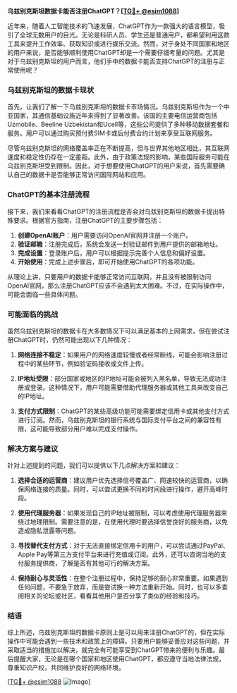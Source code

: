 **乌兹别克斯坦数据卡能否注册ChatGPT？[[TG💪+ @esim1088](https://t.me/s/esim1088)]**

近年来，随着人工智能技术的飞速发展，ChatGPT作为一款强大的语言模型，吸引了全球无数用户的目光。无论是科研人员、学生还是普通用户，都希望利用这款工具来提升工作效率、获取知识或进行娱乐交流。然而，对于身处不同国家和地区的用户来说，是否能够顺利使用ChatGPT却是一个需要仔细考量的问题。尤其是对于乌兹别克斯坦的用户而言，他们手中的数据卡能否支持ChatGPT的注册与正常使用呢？

### 乌兹别克斯坦的数据卡现状

首先，让我们了解一下乌兹别克斯坦的数据卡市场情况。乌兹别克斯坦作为一个中亚国家，其通信基础设施近年来得到了显著改善。该国的主要电信运营商包括Uzmobile、Beeline Uzbekistan和Ucell等，这些公司提供了多种移动数据套餐和服务。用户可以通过购买预付费SIM卡或后付费合约计划来享受互联网服务。

尽管乌兹别克斯坦的网络覆盖率正在不断提高，但与世界其他地区相比，其互联网速度和稳定性仍存在一定差距。此外，由于政策法规的影响，某些国际服务可能在乌兹别克斯坦受到限制。因此，对于想要使用ChatGPT的用户来说，首先需要确认自己的数据卡是否能够正常访问国际网站和应用。

### ChatGPT的基本注册流程

接下来，我们来看看ChatGPT的注册流程是否会对乌兹别克斯坦的数据卡提出特殊要求。根据官方指南，注册ChatGPT的主要步骤包括：

1. **创建OpenAI账户**：用户需要访问OpenAI官网并注册一个账户。
2. **验证邮箱**：注册完成后，系统会发送一封验证邮件到用户提供的邮箱地址。
3. **完成设置**：登录账户后，用户可以根据提示完善个人信息和偏好设置。
4. **开始使用**：完成上述步骤后，即可开始使用ChatGPT的各项功能。

从理论上讲，只要用户的数据卡能够正常访问互联网，并且没有被限制访问OpenAI官网，那么注册ChatGPT应该不会遇到太大困难。不过，在实际操作中，可能会面临一些具体问题。

### 可能面临的挑战

虽然乌兹别克斯坦的数据卡在大多数情况下可以满足基本的上网需求，但在尝试注册ChatGPT时，仍然可能出现以下几种情况：

1. **网络连接不稳定**：如果用户的网络速度较慢或者经常断线，可能会影响注册过程中的某些环节，例如验证码接收或文件上传。
   
2. **IP地址受限**：部分国家或地区的IP地址可能会被列入黑名单，导致无法成功注册或登录。这种情况下，用户可能需要借助代理服务器或其他工具来改变自己的IP地址。

3. **支付方式限制**：ChatGPT的某些高级功能可能需要绑定信用卡或其他支付方式进行订阅。然而，乌兹别克斯坦的银行系统与国际支付平台之间的兼容性有限，这可能导致部分用户难以完成支付操作。

### 解决方案与建议

针对上述提到的问题，我们可以提供以下几点解决方案和建议：

1. **选择合适的运营商**：建议用户优先选择信号覆盖广、网速较快的运营商，以确保网络连接的质量。同时，可以尝试更换不同的时间段进行操作，避开高峰时段。

2. **使用代理服务器**：如果发现自己的IP地址被限制，可以考虑使用代理服务器来绕过地理限制。需要注意的是，在使用代理时要选择信誉良好的服务商，以免造成隐私泄露等问题。

3. **寻找替代支付方式**：对于无法直接绑定信用卡的用户，可以尝试通过PayPal、Apple Pay等第三方支付平台来进行充值或订阅。此外，还可以咨询当地的支付服务提供商，了解是否有其他可行的解决方案。

4. **保持耐心与灵活性**：在整个注册过程中，保持足够的耐心非常重要。如果遇到任何问题，不要急于放弃，而是尝试换一种方法重新开始。同时，也可以多查阅相关的论坛或社区，看看其他用户是否分享了类似的经验和技巧。

### 结语

综上所述，乌兹别克斯坦的数据卡原则上是可以用来注册ChatGPT的，但在实际操作中可能会遇到一些技术和政策上的障碍。只要用户能够妥善应对这些问题，并采取适当的措施加以解决，就完全有可能享受到ChatGPT带来的便利与乐趣。最后提醒大家，无论是在哪个国家和地区使用ChatGPT，都应遵守当地法律法规，尊重知识产权，共同维护良好的网络环境。

[[TG💪+ @esim1088](https://t.me/s/esim1088) ![Image](https://i.postimg.cc/4NQfJmqS/Snipaste-2025-05-13-00-14-12.png)]